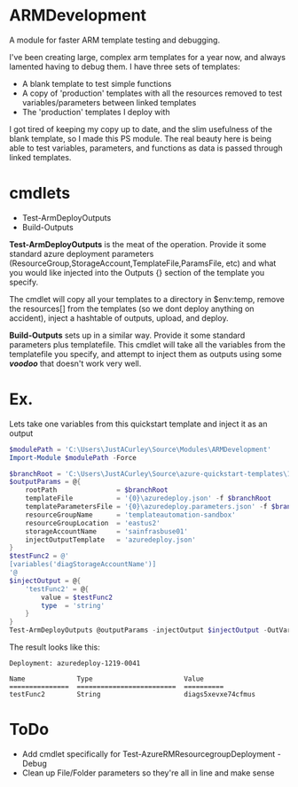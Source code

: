 # ARMDevelopment
A module for faster ARM template testing and debugging. 

I've been creating large, complex arm templates for a year now, and always lamented having to debug them. I have three sets of templates:
  - A blank template to test simple functions
  - A copy of 'production' templates with all the resources removed to test variables/parameters between linked templates
  - The 'production' templates I deploy with

I got tired of keeping my copy up to date, and the slim usefulness of the blank template, so I made this PS module. The real beauty here is being able to test variables, parameters, and functions as data is passed through linked templates.


# cmdlets
  - Test-ArmDeployOutputs
  - Build-Outputs

<b>Test-ArmDeployOutputs</b> is the meat of the operation. Provide it some standard azure deployment parameters (ResourceGroup,StorageAccount,TemplateFile,ParamsFile, etc) and what you would like injected into the Outputs {} section of the template you specify.  

The cmdlet will copy all your templates to a directory in $env:temp, remove the resources[] from the templates (so we dont deploy anything on accident), inject a hashtable of outputs, upload, and deploy.

<b>Build-Outputs</b> sets up in a similar way. Provide it some standard parameters plus templatefile. This cmdlet will take all the variables from the templatefile you specify, and attempt to inject them as outputs using some ***voodoo*** that doesn't work very well.

# Ex.
Lets take one variables from this quickstart template and inject it as an output  
```powershell
$modulePath = 'C:\Users\JustACurley\Source\Modules\ARMDevelopment'  
Import-Module $modulePath -Force 

$branchRoot = 'C:\Users\JustACurley\Source\azure-quickstart-templates\101-1vm-2nics-2subnets-1vnet'
$outputParams = @{
    rootPath               = $branchRoot
    templateFile           = '{0}\azuredeploy.json' -f $branchRoot  
    templateParametersFile = '{0}\azuredeploy.parameters.json' -f $branchRoot
    resourceGroupName      = 'templateautomation-sandbox'    
    resourceGroupLocation  = 'eastus2'
    storageAccountName     = 'sainfrasbuse01'
    injectOutputTemplate   = 'azuredeploy.json' 
}
$testFunc2 = @'
[variables('diagStorageAccountName')]
'@
$injectOutput = @{
    'testFunc2' = @{
        value = $testFunc2
        type  = 'string'
    }
}
Test-ArmDeployOutputs @outputParams -injectOutput $injectOutput -OutVariable foo
```
The result looks like this: 
``` 
Deployment: azuredeploy-1219-0041

Name             Type                       Value
===============  =========================  ==========
testFunc2        String                     diags5xevxe74cfmus
```

# ToDo
  - Add cmdlet specifically for Test-AzureRMResourcegroupDeployment -Debug
  - Clean up File/Folder parameters so they're all in line and make sense
  




